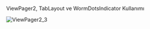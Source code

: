 ViewPager2, TabLayout ve WormDotsIndicator Kullanımı


![ViewPager2_3](https://user-images.githubusercontent.com/83539143/167923618-3e7b3668-0267-4fc1-95f5-0f545e99c5fd.gif)
